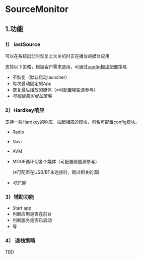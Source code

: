 # SourceMonitor

## 1.功能

### 1） lastSource

可以在系统启动时恢复上次关机时正在播放的媒体应用

支持以下策略，根据客户需求选用，可通过[config模块]()配置策略

- 不恢复（默认启动launcher）
- 每次启动固定的App
- 恢复最后播放的媒体（※可配置哪些源参与）
- *可根据需求增加策略*

### 2）Hardkey响应

支持一些Hardkey的响应，拉起相应的模块，包名可配置[config模块]()。

- Radio

- Navi   

- AVM 

- MODE循环切各个媒体（可配置哪些源参与）

  (※可配置在USB/BT未连接时，跳过相关的源)

- *可扩展*

### 3）辅助功能

- Start app
- 判断应用是否在前台
- 判断服务是否已启动
- 等

### 4） 退栈策略

TBD







